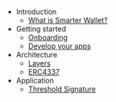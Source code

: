 * Introduction
    * [What is Smarter Wallet?](docs/what_is_smarter_wallet.md)
* Getting started
    * [Onboarding](docs/onborading.md)
    * [Develop your apps](docs/develop_your_apps.md)
* Architecture
    * [Layers](docs/layers.md)
    * [ERC4337](https://eips.ethereum.org/EIPS/eip-4337)
* Application
    * [Threshold Signature](docs/threshold_signature.md)